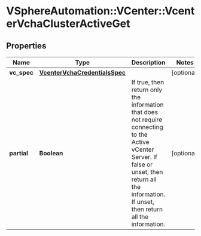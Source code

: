 # VSphereAutomation::VCenter::VcenterVchaClusterActiveGet

## Properties
Name | Type | Description | Notes
------------ | ------------- | ------------- | -------------
**vc_spec** | [**VcenterVchaCredentialsSpec**](VcenterVchaCredentialsSpec.md) |  | [optional] 
**partial** | **Boolean** | If true, then return only the information that does not require connecting to the Active vCenter Server.   If false or unset, then return all the information. If unset, then return all the information. | [optional] 


